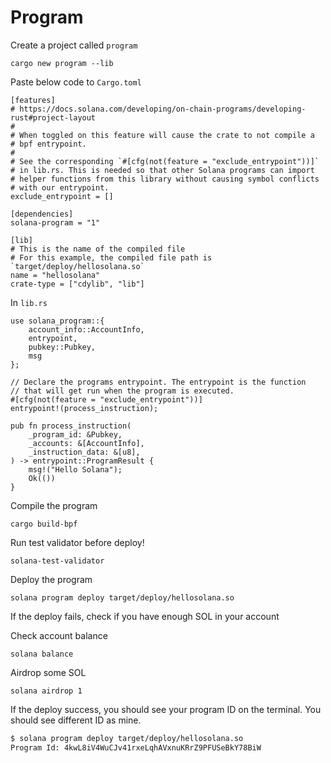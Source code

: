 # Program

Create a project called `program`
```shell
cargo new program --lib
```

Paste below code to `Cargo.toml`
```rust,ignore
[features]
# https://docs.solana.com/developing/on-chain-programs/developing-rust#project-layout
#
# When toggled on this feature will cause the crate to not compile a
# bpf entrypoint.
#
# See the corresponding `#[cfg(not(feature = "exclude_entrypoint"))]`
# in lib.rs. This is needed so that other Solana programs can import
# helper functions from this library without causing symbol conflicts
# with our entrypoint.
exclude_entrypoint = []

[dependencies]
solana-program = "1"

[lib]
# This is the name of the compiled file
# For this example, the compiled file path is `target/deploy/hellosolana.so`
name = "hellosolana"
crate-type = ["cdylib", "lib"]
```

In `lib.rs`
```rust,ignore
use solana_program::{
    account_info::AccountInfo,
    entrypoint,
    pubkey::Pubkey,
    msg
};

// Declare the programs entrypoint. The entrypoint is the function
// that will get run when the program is executed.
#[cfg(not(feature = "exclude_entrypoint"))]
entrypoint!(process_instruction);

pub fn process_instruction(
    _program_id: &Pubkey,
    _accounts: &[AccountInfo],
    _instruction_data: &[u8],
) -> entrypoint::ProgramResult {
    msg!("Hello Solana");
    Ok(())
}
```

Compile the program
```shell
cargo build-bpf
```

Run test validator before deploy!
```shell
solana-test-validator
```

Deploy the program
```shell
solana program deploy target/deploy/hellosolana.so
```

If the deploy fails, check if you have enough SOL in your account

Check account balance
```shell
solana balance
```

Airdrop some SOL
```shell
solana airdrop 1
```

If the deploy success, you should see your program ID on the terminal.
You should see different ID as mine.
```txt
$ solana program deploy target/deploy/hellosolana.so
Program Id: 4kwL8iV4WuCJv41rxeLqhAVxnuKRrZ9PFUSeBkY78BiW
```